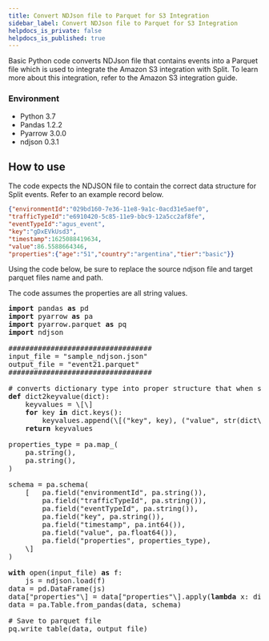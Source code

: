 ```yaml
---
title: Convert NDJson file to Parquet for S3 Integration
sidebar_label: Convert NDJson file to Parquet for S3 Integration
helpdocs_is_private: false
helpdocs_is_published: true
---
```


<p>
  <button hidden style={{borderRadius:'8px', border:'1px', fontFamily:'Courier New', fontWeight:'800', textAlign:'left'}}> help.split.io link: https://help.split.io/hc/en-us/articles/4404185940365-Python-Example-to-generates-Parquet-file-from-NDJson-format-for-S3-Integration </button>
</p>

Basic Python code converts NDJson file that contains events into a Parquet file which is  used to integrate the Amazon S3 integration with Split. To learn more about this integration, refer to the Amazon S3 integration guide.

### Environment

- Python 3.7
- Pandas 1.2.2
- Pyarrow 3.0.0
- ndjson 0.3.1

## How to use

The code expects the NDJSON  file to contain the correct data structure for Split events. Refer to an example record below.

```json
{"environmentId":"029bd160-7e36-11e8-9a1c-0acd31e5aef0",
"trafficTypeId":"e6910420-5c85-11e9-bbc9-12a5cc2af8fe",
"eventTypeId":"agus_event",
"key":"gDxEVkUsd3",
"timestamp":1625088419634,
"value":86.5588664346,
"properties":{"age":"51","country":"argentina","tier":"basic"}}
```

Using the code below, be  sure to replace the source ndjson file and target parquet files name and path.

The code assumes the properties are all string values.

<pre class="p1"><span class="s1"><strong>import</strong></span> pandas <span class="s1"><strong>as</strong></span> pd<br /><span class="s1"><strong>import</strong></span> pyarrow <span class="s1"><strong>as</strong></span> pa<br /><span class="s1"><strong>import</strong></span> pyarrow.parquet <span class="s1"><strong>as</strong></span> pq<br /><span class="s1"><strong>import</strong></span> ndjson<br /><br />##################################<br /><span class="s2">input_file = </span>"sample_ndjson.json"<br /><span class="s2">output_file = </span>"event21.parquet"<br />##################################<br /><br /># converts dictionary type into proper structure that when saved to parquet will be interpreted as MapType<br /><span class="s1"><strong>def</strong></span> dict2keyvalue(dict):<br /><span class="Apple-converted-space">&nbsp; &nbsp; </span>keyvalues = \[\]<br /><span class="Apple-converted-space">&nbsp; &nbsp; </span><span class="s1"><strong>for</strong></span> key <span class="s1"><strong>in</strong></span> dict.keys():<br /><span class="Apple-converted-space">&nbsp; &nbsp; &nbsp; &nbsp; </span>keyvalues.append(\[(<span class="s3">"key"</span>, key), (<span class="s3">"value"</span>, str(dict\[key\]))\])<br /><span class="Apple-converted-space">&nbsp; &nbsp; </span><span class="s1"><strong>return</strong></span> keyvalues<br /><br />properties_type = pa.map_(<br /><span class="Apple-converted-space">&nbsp; &nbsp; </span>pa.string(),<br /><span class="Apple-converted-space">&nbsp; &nbsp; </span>pa.string(),<br />)<br /><br />schema = pa.schema(<br /><span class="Apple-converted-space">&nbsp; &nbsp; </span>[<span class="Apple-converted-space">   </span>pa.field(<span class="s3">"environmentId"</span>, pa.string()),<br /><span class="Apple-converted-space">&nbsp; &nbsp; &nbsp; &nbsp; </span>pa.field(<span class="s3">"trafficTypeId"</span>, pa.string()),<br /><span class="Apple-converted-space">&nbsp; &nbsp; &nbsp; &nbsp; </span>pa.field(<span class="s3">"eventTypeId"</span>, pa.string()),<br /><span class="Apple-converted-space">&nbsp; &nbsp; &nbsp; &nbsp; </span>pa.field(<span class="s3">"key"</span>, pa.string()),<br /><span class="Apple-converted-space">&nbsp; &nbsp; &nbsp; &nbsp; </span>pa.field(<span class="s3">"timestamp"</span>, pa.int64()),<br /><span class="Apple-converted-space">&nbsp; &nbsp; &nbsp; &nbsp; </span>pa.field(<span class="s3">"value"</span>, pa.float64()),<br /><span class="Apple-converted-space">&nbsp; &nbsp; &nbsp; &nbsp; </span>pa.field(<span class="s3">"properties"</span>, properties_type),<br /><span class="Apple-converted-space">&nbsp; &nbsp; </span>\]<br />)<br /><br /><span class="s1"><strong>with</strong></span> open(input_file) <span class="s1"><strong>as</strong></span> f:<br /><span class="Apple-converted-space">&nbsp; &nbsp; </span>js = ndjson.load(f)<br />data = pd.DataFrame(js)<br />data[<span class="s3">"properties"</span>\] = data[<span class="s3">"properties"</span>\].apply(<span class="s1"><strong>lambda</strong></span> x: dict2keyvalue(x))<br />data = pa.Table.from_pandas(data, schema)<br /><br /># Save to parquet file<br />pq.write_table(data, output_file)</pre>